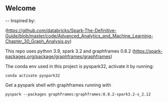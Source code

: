 ## Welcome
--
Inspired by:

(https://github.com/databricks/Spark-The-Definitive-Guide/blob/master/code/Advanced_Analytics_and_Machine_Learning-Chapter_30_Graph_Analysis.py)

This repo uses python 3.9, spark 3.2 and graphframes 0.8.2 
(https://spark-packages.org/package/graphframes/graphframes)

The conda env used in this project is pyspark32, activate it by running:

`conda activate pyspark32`

Get a pyspark shell with graphframes running with

`pyspark --packages graphframes:graphframes:0.8.2-spark3.2-s_2.12`
